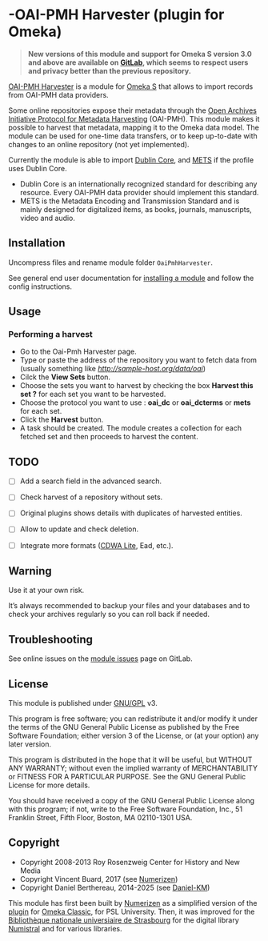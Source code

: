 -OAI-PMH Harvester (plugin for Omeka)
====================================

> __New versions of this module and support for Omeka S version 3.0 and above
> are available on [GitLab], which seems to respect users and privacy better
> than the previous repository.__

[OAI-PMH Harvester] is a module for [Omeka S] that allows to import records from
OAI-PMH data providers.

Some online repositories expose their metadata through the [Open Archives Initiative Protocol for Metadata Harvesting]
(OAI-PMH). This module makes it possible to harvest that metadata, mapping it to
the Omeka data model. The module can be used for one-time data transfers, or to
keep up-to-date with changes to an online repository (not yet implemented).

Currently the module is able to import [Dublin Core], and [METS] if the profile
uses Dublin Core.

* Dublin Core is an internationally recognized standard for describing any
  resource. Every OAI-PMH data provider should implement this standard.
* METS is the Metadata Encoding and Transmission Standard and is mainly designed
  for digitalized items, as books, journals, manuscripts, video and audio.


Installation
------------

Uncompress files and rename module folder `OaiPmhHarvester`.

See general end user documentation for [installing a module] and follow the
config instructions.


Usage
-----

### Performing a harvest

* Go to the Oai-Pmh Harvester page.
* Type or paste the address of the repository you want to fetch data from
  (usually something like *http://sample-host.org/data/oai*)
* Cilck the **View Sets** button.
* Choose the sets you want to harvest by checking the box **Harvest this set ?**
  for each set you want to be harvested.
* Choose the protocol you want to use : **oai_dc** or **oai_dcterms** or
  **mets** for each set.
* Click the **Harvest** button.
* A task should be created. The module creates a collection for each fetched set
  and then proceeds to harvest the content.


TODO
----

- [ ] Add a search field in the advanced search.
- [ ] Check harvest of a repository without sets.
- [ ] Original plugins shows details with duplicates of harvested entities.
- [ ] Allow to update and check deletion.
- [ ] Integrate more formats ([CDWA Lite], Ead, etc.).


Warning
-------

Use it at your own risk.

It’s always recommended to backup your files and your databases and to check
your archives regularly so you can roll back if needed.


Troubleshooting
---------------

See online issues on the [module issues] page on GitLab.


License
-------

This module is published under [GNU/GPL] v3.

This program is free software; you can redistribute it and/or modify it under
the terms of the GNU General Public License as published by the Free Software
Foundation; either version 3 of the License, or (at your option) any later
version.

This program is distributed in the hope that it will be useful, but WITHOUT
ANY WARRANTY; without even the implied warranty of MERCHANTABILITY or FITNESS
FOR A PARTICULAR PURPOSE. See the GNU General Public License for more
details.

You should have received a copy of the GNU General Public License along with
this program; if not, write to the Free Software Foundation, Inc.,
51 Franklin Street, Fifth Floor, Boston, MA 02110-1301 USA.


Copyright
---------

* Copyright 2008-2013 Roy Rosenzweig Center for History and New Media
* Copyright Vincent Buard, 2017 (see [Numerizen])
* Copyright Daniel Berthereau, 2014-2025 (see [Daniel-KM])

This module has first been built by [Numerizen] as a simplified version of the
[plugin] for [Omeka Classic], for PSL University. Then, it was improved for the
[Bibliothèque nationale universiaire de Strasbourg] for the digital library
[Numistral] and for various libraries.


[OAI-PMH Harvester]: https://gitlab.com/Daniel-KM/Omeka-S-module-OaiPmhHarvester
[Omeka S]: https://omeka.org/s
[Open Archives Initiative Protocol for Metadata Harvesting]: http://www.openarchives.org/pmh
[Dublin Core]: http://dublincore.org/documents/dces
[CDWA Lite]: http://www.getty.edu/research/conducting_research/standards/cdwa/cdwalite.html
[METS]: http://www.loc.gov/standards/mets
[MARCXML]: http://www.loc.gov/standards/marcxml
[RFC 1807]: http://www.ietf.org/rfc/rfc1807.txt
[installing a module]: https://omeka.org/s/docs/user-manual/modules/#installing-modules
[module issues]: https://gitlab.com/Daniel-KM/Omeka-S-module-OaiPmhHarvester/-/issues
[GNU/GPL]: https://www.gnu.org/licenses/gpl-3.0.html
[Omeka Classic]: https://omeka.org/classic
[plugin]: https://github.com/omeka/plugin-OaipmhHarvester
[Bibliothèque nationale universiaire de Strasbourg]: https://www.bnu.fr
[Numistral]: https://omeka.numistral.fr
[Numerizen]: http://omeka.numerizen.com
[GitLab]: https://gitlab.com/Daniel-KM
[Daniel-KM]: https://gitlab.com/Daniel-KM "Daniel Berthereau"
